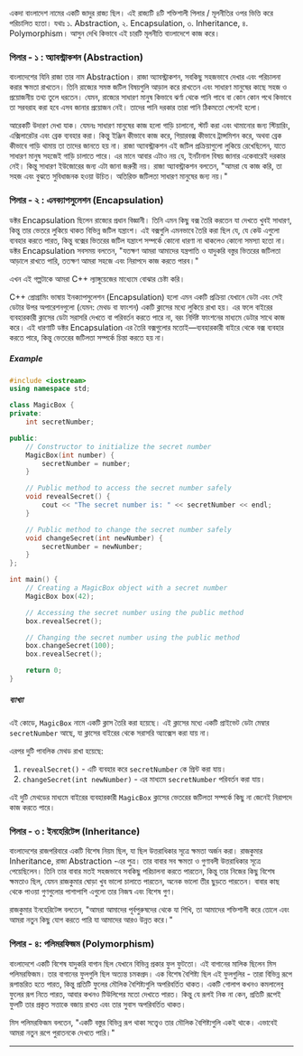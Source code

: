 একদা বাংলাদেশ নামের একটি জাদুর রাজ্য ছিল। এই রাজ্যটি ৪টি শক্তিশালী পিলার / মূলনীতির ওপর ভিত্তি করে পরিচালিত হতো। যথাঃ ১. Abstraction, ২. Encapsulation, ৩. Inheritance, ৪. Polymorphism। আসুন দেখি কিভাবে এই চারটি মূলনীতি বাংলাদেশে কাজ করে।

### পিলার - ১ : অ্যাবস্ট্রাকশন (Abstraction)
বাংলাদেশের যিনি রাজা তার নাম Abstraction। রাজা অ্যাবস্ট্রাকশন, সবকিছু সহজভাবে দেখার এবং পরিচালনা করার ক্ষমতা রাখতেন। তিনি রাজ্যের সমস্ত জটিল বিষয়গুলি আড়াল করে রাখতেন এবং সাধারণ মানুষের কাছে সহজ ও প্রয়োজনীয় তথ্য তুলে ধরতেন। যেমন, রাজ্যের সাধারণ মানুষ কিভাবে ঝর্ণা থেকে পানি পাবে বা কোন কোন পথে কিভাবে তা সরবরাহ করা হবে এসব জানার প্রয়োজন নেই। তাদের পানি দরকার তারা পানি ঠিকমতো পেলেই হলো। 

আরেকটি উদারণ দেখা যাক। যেমনঃ সাধারণ মানুষের কাজ হলো গাড়ি চালানো, স্টার্ট করা এবং থামানোর জন্য স্টিয়ারিং, এক্সিলারেটর এবং ব্রেক ব্যবহার করা। কিন্তু ইঞ্জিন কীভাবে কাজ করে, গিয়ারবক্স কীভাবে ট্রান্সমিশন করে, অথবা ব্রেক কীভাবে গাড়ি থামায় তা তাদের জানতে হয় না। রাজা অ্যাবস্ট্রাকশন এই জটিল প্রক্রিয়াগুলো লুকিয়ে রেখেছিলেন, যাতে সাধারণ মানুষ সহজেই গাড়ি চালাতে পারে। এর মানে আবার এটাও নয় যে, ইনর্টানাল বিষয় জানার একেবারেই দরকার নেই। কিন্তু সাধারণ ইউজোরের জন্য এটা জানা জরুরী নয়। 
রাজা অ্যাবস্ট্রাকশন বলতেন, "আমরা যে কাজ করি, তা সহজ এবং বুঝতে সুবিধাজনক হওয়া উচিত। অতিরিক্ত জটিলতা সাধারণ মানুষের জন্য নয়।" 

### পিলার - ২ : এনক্যাপসুলেশন (Encapsulation)
ডক্টর Encapsulation ছিলেন রাজ্যের প্রধান বিজ্ঞানী। তিনি এমন কিছু বক্স তৈরি করতেন যা দেখতে খুবই সাধারণ, কিন্তু তার ভেতরে লুকিয়ে থাকত বিভিন্ন জটিল যন্ত্রাংশ। এই বক্সগুলি এমনভাবে তৈরি করা ছিল যে, যে কেউ এগুলো ব্যবহার করতে পারত, কিন্তু বক্সের ভিতরের জটিল যন্ত্রাংশ সম্পর্কে কোনো ধারণা না থাকলেও কোনো সমস্যা হতো না। ডক্টর Encapsulation সবসময় বলতেন, "যতক্ষণ আমরা আমাদের যন্ত্রপাতি ও যাদুকরি বস্তুর ভিতরের জটিলতা আড়ালে রাখতে পারি, ততক্ষণ আমরা সহজে এবং নিরাপদে কাজ করতে পারব।"

এখন এই গল্পটাকে আমরা C++ ল্যাঙ্গুয়েজের মাধ্যেমে বোঝার চেষ্টা করি।

C++ প্রোগ্রামিং ভাষায় ইনক্যাপসুলেশন (Encapsulation) হলো এমন একটি প্রক্রিয়া যেখানে ডেটা এবং সেই ডেটার উপর অপারেশনগুলো (যেমন: মেথড বা ফাংশন) একটি ক্লাসের মধ্যে লুকিয়ে রাখা হয়। এর ফলে বাইরের ব্যবহারকারী ক্লাসের ডেটা সরাসরি দেখতে বা পরিবর্তন করতে পারে না, বরং নির্দিষ্ট ফাংশনের মাধ্যমে ডেটার সাথে কাজ করে। এই ধারণাটি ডক্টর Encapsulation এর তৈরি বক্সগুলোর মতোই—ব্যবহারকারী বাইরে থেকে বক্স ব্যবহার করতে পারে, কিন্তু ভেতরের জটিলতা সম্পর্কে চিন্তা করতে হয় না।

##### Example
```cpp
#include <iostream>
using namespace std;

class MagicBox {
private:
    int secretNumber;

public:
    // Constructor to initialize the secret number
    MagicBox(int number) {
        secretNumber = number;
    }

    // Public method to access the secret number safely
    void revealSecret() {
        cout << "The secret number is: " << secretNumber << endl;
    }

    // Public method to change the secret number safely
    void changeSecret(int newNumber) {
        secretNumber = newNumber;
    }
};

int main() {
    // Creating a MagicBox object with a secret number
    MagicBox box(42);

    // Accessing the secret number using the public method
    box.revealSecret();

    // Changing the secret number using the public method
    box.changeSecret(100);
    box.revealSecret();

    return 0;
}
```
##### ব্যাখ্যা
এই কোডে, `MagicBox` নামে একটি ক্লাস তৈরি করা হয়েছে। এই ক্লাসের মধ্যে একটি প্রাইভেট ডেটা মেম্বার `secretNumber` আছে, যা ক্লাসের বাইরের থেকে সরাসরি অ্যাক্সেস করা যায় না। 

এরপর দুটি পাবলিক মেথড রাখা হয়েছে:
1. `revealSecret()` - এটি ব্যবহার করে `secretNumber` কে প্রিন্ট করা যায়।
2. `changeSecret(int newNumber)` - এর মাধ্যমে `secretNumber` পরিবর্তন করা যায়।

এই দুটি মেথডের মাধ্যমে বাইরের ব্যবহারকারী `MagicBox` ক্লাসের ভেতরের জটিলতা সম্পর্কে কিছু না জেনেই নিরাপদে কাজ করতে পারে। 


### পিলার - ৩ : ইনহেরিটেন্স (Inheritance)
বাংলাদেশের রাজপরিবারে একটি বিশেষ নিয়ম ছিল, যা ছিল উত্তরাধিকার সূত্রে ক্ষমতা অর্জন করা। রাজকুমার Inheritance, রাজা Abstraction -এর পুত্র।  তার বাবার সব ক্ষমতা ও গুণাবলী উত্তরাধিকার সূত্রে পেয়েছিলেন। তিনি তার বাবার মতই সহজভাবে সবকিছু পরিচালনা করতে পারতেন, কিন্তু তার নিজের কিছু বিশেষ ক্ষমতাও ছিল, যেমন রাজকুমার ঘোড়া খুব ভালো চালাতে পারতেন, অনেক ভালো তীর ছুড়তে পারতেন। বাবার কাছ থেকে পাওয়া গুণগুলোর পাশাপাশি এগুলো তার নিজস্ব এবং বিশেষ গুণ।   

রাজকুমার ইনহেরিটেন্স বলতেন, "আমরা আমাদের পূর্বপুরুষদের থেকে যা শিখি, তা আমাদের শক্তিশালী করে তোলে এবং আমরা নতুন কিছু যোগ করতে পারি যা আমাদের আরও উন্নত করে।"

### পিলার - ৪: পলিমরফিজম (Polymorphism)
বাংলাদেশে একটি বিশেষ যাদুকরি বাগান ছিল যেখানে বিভিন্ন প্রকার ফুল ফুটতো। এই বাগানের মালিক ছিলেন মিস পলিমরফিজম। তার বাগানের ফুলগুলি ছিল অত্যন্ত চমকপ্রদ। এক বিশেষ বৈশিষ্ট্য ছিল এই ফুলগুলির - তারা বিভিন্ন রূপে রূপান্তরিত হতে পারত, কিন্তু প্রতিটি ফুলের মৌলিক বৈশিষ্ট্যগুলি অপরিবর্তিত থাকত। 
একটি গোলাপ কখনও কমলালেবু ফুলের রূপ নিতে পারত, আবার কখনও টিউলিপের মতো দেখাতে পারত। কিন্তু যে রূপই নিক না কেন, প্রতিটি রূপেই ফুলটি তার প্রকৃত সত্তাকে বজায় রাখত এবং তার সুবাস অপরিবর্তিত থাকত।

মিস পলিমরফিজম বলতেন, "একটি বস্তুর বিভিন্ন রূপ থাকা সত্ত্বেও তার মৌলিক বৈশিষ্ট্যগুলি একই থাকে। এভাবেই আমরা নতুন রূপে পুরাতনকে দেখতে পারি।"


---
